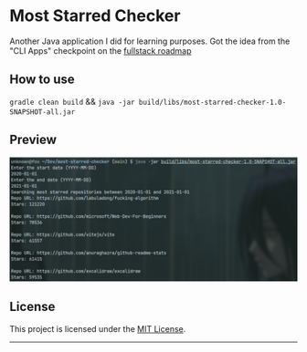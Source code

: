 # Most Starred Checker

Another Java application I did for learning purposes. Got the idea from the "CLI
Apps" checkpoint on the [fullstack roadmap](https://roadmap.sh/full-stack)

## How to use

`gradle clean build` &&
`java -jar build/libs/most-starred-checker-1.0-SNAPSHOT-all.jar`

## Preview

![Screenshot1](showcase.png)

## License

This project is licensed under the [MIT License](LICENSE).

---
